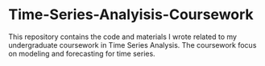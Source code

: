 # Time-Series-Analyisis-Coursework
This repository contains the code and materials I wrote related to my undergraduate coursework in Time Series Analysis. The coursework focus on modeling and forecasting for time series.
